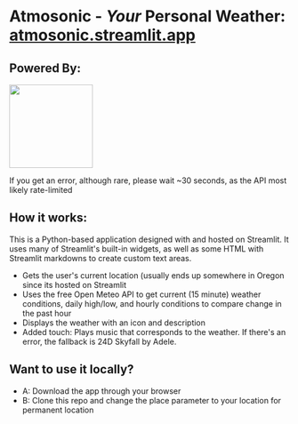 # Atmosonic - *Your* Personal Weather: <a href="atmosonic.streamlit.app">atmosonic.streamlit.app</a>
## Powered By: 
<pre><a href="https://streamlit.io"><img src="https://streamlit.io/images/brand/streamlit-logo-primary-colormark-lighttext.png" width=150></a></pre>

If you get an error, although rare, please wait ~30 seconds, as the API most likely rate-limited

## How it works:
This is a Python-based application designed with and hosted on Streamlit. It uses many of Streamlit's built-in widgets, as well as some HTML with Streamlit markdowns to create custom text areas.
- Gets the user's current location (usually ends up somewhere in Oregon since its hosted on Streamlit
- Uses the free Open Meteo API to get current (15 minute) weather conditions, daily high/low, and hourly conditions to compare change in the past hour
- Displays the weather with an icon and description
- Added touch: Plays music that corresponds to the weather. If there's an error, the fallback is 24D Skyfall by Adele.

## Want to use it locally?
- A: Download the app through your browser
- B: Clone this repo and change the place parameter to your location for permanent location
